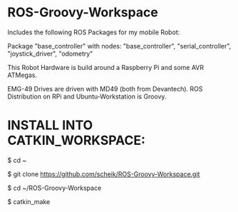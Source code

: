 ROS-Groovy-Workspace
========================
Includes the following ROS Packages for my mobile Robot:

Package "base_controller" with nodes: "base_controller", "serial_controller", "joystick_driver", "odometry"


This Robot Hardware is build around a Raspberry Pi 
and some AVR ATMegas. 

EMG-49 Drives are driven with MD49 (both from Devantech).
ROS Distribution on RPi and Ubuntu-Workstation is Groovy.

INSTALL INTO CATKIN_WORKSPACE:
==

$ cd ~

$ git clone https://github.com/scheik/ROS-Groovy-Workspace.git

$ cd ~/ROS-Groovy-Workspace

$ catkin_make

